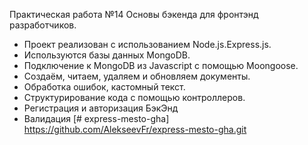 Практическая работа №14 Основы бэкенда для фронтэнд разработчиков.
* Проект реализован с использованием Node.js.Express.js.
* Используются базы данных MongoDB.
* Подключение к MongoDB из Javascript c помощью Moongoose.
* Создаём, читаем, удаляем и обновляем документы.
* Обработка ошибок, кастомный текст.
* Структурирование кода с помощью контроллеров.
* Регистрация и авторизация БэкЭнд
* Валидация
[# express-mesto-gha] https://github.com/AlekseevFr/express-mesto-gha.git
